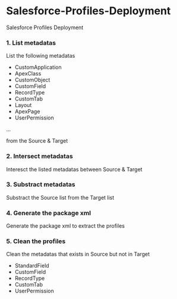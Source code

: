 # Salesforce-Profiles-Deployment
Salesforce Profiles Deployment

### 1. List metadatas 

List the following metadatas 

* CustomApplication
* ApexClass
* CustomObject
* CustomField
* RecordType
* CustomTab
* Layout
* ApexPage
* UserPermission

...

from the Source & Target

### 2. Intersect metadatas 

Interesct the listed metadatas between Source & Target 

### 3. Substract metadatas

Substract the Source list from the Target list

### 4. Generate the package xml

Generate the package xml to extract the profiles

### 5. Clean the profiles

Clean the metadatas that exists in Source but not in Target 

* StandardField
* CustomField
* RecordType
* CustomTab
* UserPermission



